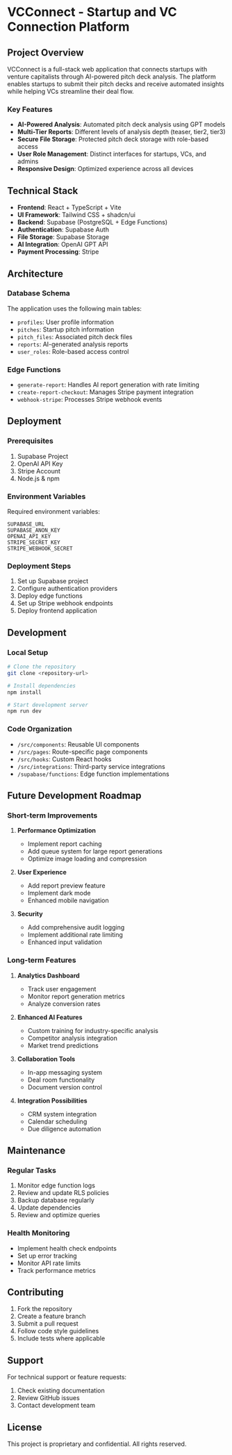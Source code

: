 # VCConnect - Startup and VC Connection Platform

## Project Overview

VCConnect is a full-stack web application that connects startups with venture capitalists through AI-powered pitch deck analysis. The platform enables startups to submit their pitch decks and receive automated insights while helping VCs streamline their deal flow.

### Key Features

- **AI-Powered Analysis**: Automated pitch deck analysis using GPT models
- **Multi-Tier Reports**: Different levels of analysis depth (teaser, tier2, tier3)
- **Secure File Storage**: Protected pitch deck storage with role-based access
- **User Role Management**: Distinct interfaces for startups, VCs, and admins
- **Responsive Design**: Optimized experience across all devices

## Technical Stack

- **Frontend**: React + TypeScript + Vite
- **UI Framework**: Tailwind CSS + shadcn/ui
- **Backend**: Supabase (PostgreSQL + Edge Functions)
- **Authentication**: Supabase Auth
- **File Storage**: Supabase Storage
- **AI Integration**: OpenAI GPT API
- **Payment Processing**: Stripe

## Architecture

### Database Schema

The application uses the following main tables:
- `profiles`: User profile information
- `pitches`: Startup pitch information
- `pitch_files`: Associated pitch deck files
- `reports`: AI-generated analysis reports
- `user_roles`: Role-based access control

### Edge Functions

- `generate-report`: Handles AI report generation with rate limiting
- `create-report-checkout`: Manages Stripe payment integration
- `webhook-stripe`: Processes Stripe webhook events

## Deployment

### Prerequisites

1. Supabase Project
2. OpenAI API Key
3. Stripe Account
4. Node.js & npm

### Environment Variables

Required environment variables:
```
SUPABASE_URL
SUPABASE_ANON_KEY
OPENAI_API_KEY
STRIPE_SECRET_KEY
STRIPE_WEBHOOK_SECRET
```

### Deployment Steps

1. Set up Supabase project
2. Configure authentication providers
3. Deploy edge functions
4. Set up Stripe webhook endpoints
5. Deploy frontend application

## Development

### Local Setup

```bash
# Clone the repository
git clone <repository-url>

# Install dependencies
npm install

# Start development server
npm run dev
```

### Code Organization

- `/src/components`: Reusable UI components
- `/src/pages`: Route-specific page components
- `/src/hooks`: Custom React hooks
- `/src/integrations`: Third-party service integrations
- `/supabase/functions`: Edge function implementations

## Future Development Roadmap

### Short-term Improvements

1. **Performance Optimization**
   - Implement report caching
   - Add queue system for large report generations
   - Optimize image loading and compression

2. **User Experience**
   - Add report preview feature
   - Implement dark mode
   - Enhanced mobile navigation

3. **Security**
   - Add comprehensive audit logging
   - Implement additional rate limiting
   - Enhanced input validation

### Long-term Features

1. **Analytics Dashboard**
   - Track user engagement
   - Monitor report generation metrics
   - Analyze conversion rates

2. **Enhanced AI Features**
   - Custom training for industry-specific analysis
   - Competitor analysis integration
   - Market trend predictions

3. **Collaboration Tools**
   - In-app messaging system
   - Deal room functionality
   - Document version control

4. **Integration Possibilities**
   - CRM system integration
   - Calendar scheduling
   - Due diligence automation

## Maintenance

### Regular Tasks

1. Monitor edge function logs
2. Review and update RLS policies
3. Backup database regularly
4. Update dependencies
5. Review and optimize queries

### Health Monitoring

- Implement health check endpoints
- Set up error tracking
- Monitor API rate limits
- Track performance metrics

## Contributing

1. Fork the repository
2. Create a feature branch
3. Submit a pull request
4. Follow code style guidelines
5. Include tests where applicable

## Support

For technical support or feature requests:
1. Check existing documentation
2. Review GitHub issues
3. Contact development team

## License

This project is proprietary and confidential. All rights reserved.
